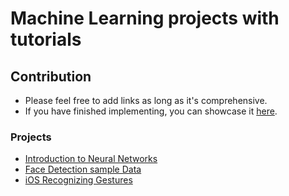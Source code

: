 # Machine Learning projects with tutorials

## Contribution

- Please feel free to add links as long as it's comprehensive.
- If you have finished implementing, you can showcase it [here](https://github.com/unobatbayar/machine-learning/discussions/1).

### Projects

- [Introduction to Neural Networks](https://victorzhou.com/blog/intro-to-neural-networks/)
- [Face Detection sample Data](https://www.kaggle.com/datasets/dataturks/face-detection-in-images)
- [iOS Recognizing Gestures](https://developer.apple.com/tutorials/sample-apps/getstartedwithmachinelearning-recognizegestures)
